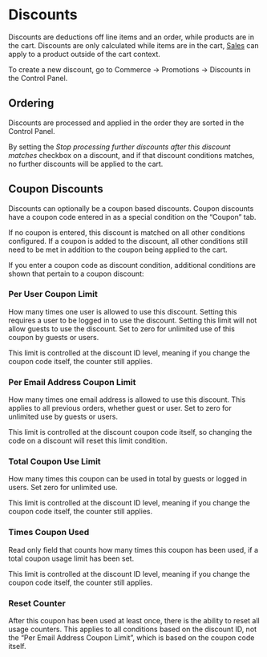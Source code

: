 # Discounts

Discounts are deductions off line items and an order, while products are in the cart. Discounts are only calculated while items are in the cart, [Sales](sales.md) can apply to a product outside of the cart context.

To create a new discount, go to Commerce → Promotions → Discounts in the Control Panel.

## Ordering

Discounts are processed and applied in the order they are sorted in the Control Panel.

By setting the *Stop processing further discounts after this discount matches* checkbox on a discount, and if that discount conditions matches, no further discounts will be applied to the cart.

## Coupon Discounts

Discounts can optionally be a coupon based discounts. Coupon discounts have a coupon code entered in as a special condition on the “Coupon” tab.

If no coupon is entered, this discount is matched on all other conditions configured. If a coupon is added to the discount, all other conditions still need to be met in addition to the coupon being applied to the cart.

If you enter a coupon code as discount condition, additional conditions are shown that pertain to a coupon discount:

### Per User Coupon Limit

How many times one user is allowed to use this discount. Setting this requires a user to be logged in to use the discount. Setting this limit will not allow guests to use the discount. Set to zero for unlimited use of this coupon by guests or users.

This limit is controlled at the discount ID level, meaning if you change the coupon code itself, the counter still applies.

### Per Email Address Coupon Limit

How many times one email address is allowed to use this discount. This applies to all previous orders, whether guest or user. Set to zero for unlimited use by guests or users.

This limit is controlled at the discount coupon code itself, so changing the code on a discount will reset this limit condition.

### Total Coupon Use Limit

How many times this coupon can be used in total by guests or logged in users. Set zero for unlimited use.

This limit is controlled at the discount ID level, meaning if you change the coupon code itself, the counter still applies.

### Times Coupon Used

Read only field that counts how many times this coupon has been used, if a total coupon usage limit has been set.

This limit is controlled at the discount ID level, meaning if you change the coupon code itself, the counter still applies.

### Reset Counter

After this coupon has been used at least once, there is the ability to reset all usage counters. This applies to all conditions based on the discount ID, not the “Per Email Address Coupon Limit”, which is based on the coupon code itself.
